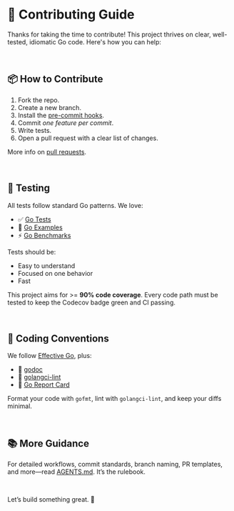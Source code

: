 # 🤝 Contributing Guide

Thanks for taking the time to contribute! This project thrives on clear, well-tested, idiomatic Go code. Here's how you can help:

<br/>

## 📦 How to Contribute

1. Fork the repo.
2. Create a new branch.
3. Install the [pre-commit hooks](https://github.com/mrz1836/go-pre-commit).
4. Commit *one feature per commit*.
5. Write tests.
6. Open a pull request with a clear list of changes.

More info on [pull requests](http://help.github.com/pull-requests/).

<br/>

## 🧪 Testing

All tests follow standard Go patterns. We love:

* ✅ [Go Tests](https://golang.org/pkg/testing/)
* 📘 [Go Examples](https://golang.org/pkg/testing/#hdr-Examples)
* ⚡ [Go Benchmarks](https://golang.org/pkg/testing/#hdr-Benchmarks)

Tests should be:

* Easy to understand
* Focused on one behavior
* Fast

This project aims for >= **90% code coverage**. Every code path must be tested to
keep the Codecov badge green and CI passing.

<br/>

## 🧹 Coding Conventions

We follow [Effective Go](https://golang.org/doc/effective_go.html), plus:

* 📖 [godoc](https://godoc.org/golang.org/x/tools/cmd/godoc)
* 🧼 [golangci-lint](https://golangci-lint.run/)
* 🧾 [Go Report Card](https://goreportcard.com/)

Format your code with `gofmt`, lint with `golangci-lint`, and keep your diffs minimal.

<br/>

## 📚 More Guidance

For detailed workflows, commit standards, branch naming, PR templates, and more—read [AGENTS.md](./AGENTS.md). It’s the rulebook.

<br/>

Let’s build something great. 💪
